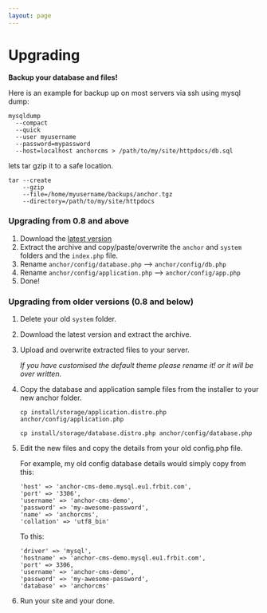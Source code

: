 ```yaml
---
layout: page
---
```


# Upgrading

**Backup your database and files!**

Here is an example for backup up on most servers via ssh using mysql dump:

```
mysqldump
  --compact
  --quick
  --user myusername
  --password=mypassword
  --host=localhost anchorcms > /path/to/my/site/httpdocs/db.sql
```

lets tar gzip it to a safe location.

	tar --create
		--gzip
		--file=/home/myusername/backups/anchor.tgz
		--directory=/path/to/my/site/httpdocs

### Upgrading from 0.8 and above

1.	Download the [latest version](/download)
2.	Extract the archive and copy/paste/overwrite the `anchor` and `system`
	folders and the `index.php` file.
3.	Rename `anchor/config/database.php` --> `anchor/config/db.php`
4.	Rename `anchor/config/application.php` --> `anchor/config/app.php`
5.	Done!

### Upgrading from older versions (0.8 and below)

1.	Delete your old `system` folder.

2.	Download the latest version and extract the archive.

3.	Upload and overwrite extracted files to your server.

	*If you have customised the default theme please rename it! or it will be over written.*

4.	Copy the database and application sample files from the installer to your new anchor folder.

		cp install/storage/application.distro.php anchor/config/application.php

		cp install/storage/database.distro.php anchor/config/database.php

5.	Edit the new files and copy the details from your old config.php file.

	For example, my old config database details would simply copy from this:

		'host' => 'anchor-cms-demo.mysql.eu1.frbit.com',
		'port' => '3306',
		'username' => 'anchor-cms-demo',
		'password' => 'my-awesome-password',
		'name' => 'anchorcms',
		'collation' => 'utf8_bin'

	To this:

		'driver' => 'mysql',
		'hostname' => 'anchor-cms-demo.mysql.eu1.frbit.com',
		'port' => 3306,
		'username' => 'anchor-cms-demo',
		'password' => 'my-awesome-password',
		'database' => 'anchorcms'

6.	Run your site and your done.
